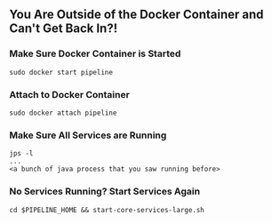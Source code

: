 ## You Are Outside of the Docker Container and Can't Get Back In?!
### Make Sure Docker Container is Started
```
sudo docker start pipeline
```

### Attach to Docker Container
```
sudo docker attach pipeline
``` 

### Make Sure All Services are Running
```
jps -l
...
<a bunch of java process that you saw running before>
```

### No Services Running?  Start Services Again
```
cd $PIPELINE_HOME && start-core-services-large.sh
```
